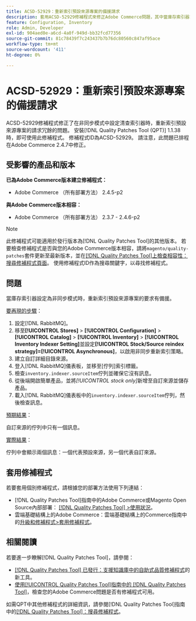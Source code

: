 ```yaml
---
title: ACSD-52929：重新索引預設來源專案的備援請求
description: 套用ACSD-52929修補程式來修正Adobe Commerce問題，其中當庫存索引器設定為非同步模式時，有重新索引預設來源專案的多餘請求。
feature: Configuration, Inventory
role: Admin, Developer
exl-id: 904aed0e-a6cd-4a0f-949d-bb32fcd77356
source-git-commit: 81c78439f7c243437b7b76dc80560c847af95ace
workflow-type: tm+mt
source-wordcount: '411'
ht-degree: 0%

---
```


# ACSD-52929：重新索引預設來源專案的備援請求

ACSD-52929修補程式修正了在非同步模式中設定清查索引器時，重新索引預設來源專案的請求冗餘的問題。 安裝[!DNL Quality Patches Tool (QPT)] 1.1.38時，即可使用此修補程式。 修補程式ID為ACSD-52929。 請注意，此問題已排程在Adobe Commerce 2.4.7中修正。

## 受影響的產品和版本

**已為Adobe Commerce版本建立修補程式：**

* Adobe Commerce （所有部署方法） 2.4.5-p2

**與Adobe Commerce版本相容：**

* Adobe Commerce （所有部署方法） 2.3.7 - 2.4.6-p2

>[!NOTE]
>
>此修補程式可能適用於發行版本為[!DNL Quality Patches Tool]的其他版本。 若要檢查修補程式是否與您的Adobe Commerce版本相容，請將`magento/quality-patches`套件更新至最新版本，並在[[!DNL Quality Patches Tool]上檢查相容性：搜尋修補程式頁面](https://experienceleague.adobe.com/tools/commerce-quality-patches/index.html?lang=zh-Hant)。 使用修補程式ID作為搜尋關鍵字，以尋找修補程式。

## 問題

當庫存索引器設定為非同步模式時，重新索引預設來源專案的要求有備援。

<u>要再現的步驟</u>：

1. 設定[!DNL RabbitMQ]。
1. 移至&#x200B;**[!UICONTROL Stores]** > **[!UICONTROL Configuration]** > **[!UICONTROL Catalog]** > **[!UICONTROL Inventory]** > **[!UICONTROL Inventory Indexer Setting]**&#x200B;並設定&#x200B;**[!UICONTROL Stock/Source reindex strategy]=[!UICONTROL Asynchronous]**，以啟用非同步重新索引策略。
1. 建立自訂詳細目錄來源。
1. 登入[!DNL RabbitMQ]儀表板，並移至[佇列]索引標籤。
1. 檢查`inventory.indexer.sourceItem`佇列並確保它沒有訊息。
1. 從後端開啟簡單產品，並將&#x200B;*[!UICONTROL stock only]*&#x200B;新增至自訂來源並儲存產品。
1. 載入[!DNL RabbitMQ]儀表板中的`inventory.indexer.sourceItem`佇列，然後檢查訊息。

<u>預期結果</u>：

自訂來源的佇列中只有一個訊息。

<u>實際結果</u>：

佇列中會顯示兩個訊息：一個代表預設來源，另一個代表自訂來源。

## 套用修補程式

若要套用個別修補程式，請根據您的部署方法使用下列連結：

* [!DNL Quality Patches Tool]指南中的Adobe Commerce或Magento Open Source內部部署： [[!DNL Quality Patches Tool] >使用狀況](/help/tools/quality-patches-tool/usage.md)。
* 雲端基礎結構上的Adobe Commerce：雲端基礎結構上的Commerce指南中的[升級和修補程式>套用修補程式](https://experienceleague.adobe.com/docs/commerce-cloud-service/user-guide/develop/upgrade/apply-patches.html?lang=zh-Hant)。

## 相關閱讀

若要進一步瞭解[!DNL Quality Patches Tool]，請參閱：

* [[!DNL Quality Patches Tool] 已發行：支援知識庫中的自助式品質修補程式](https://experienceleague.adobe.com/zh-hant/docs/commerce-knowledge-base/kb/announcements/commerce-announcements/magento-quality-patches-released-new-tool-to-self-serve-quality-patches)的新工具。
* [使用[!UICONTROL Quality Patches Tool]指南中的 [!DNL Quality Patches Tool]](/help/tools/quality-patches-tool/patches-available-in-qpt/check-patch-for-magento-issue-with-magento-quality-patches.md)，檢查您的Adobe Commerce問題是否有修補程式可用。


如需QPT中其他修補程式的詳細資訊，請參閱[!DNL Quality Patches Tool]指南中的[[!DNL Quality Patches Tool]：搜尋修補程式](https://experienceleague.adobe.com/tools/commerce-quality-patches/index.html?lang=zh-Hant)。
